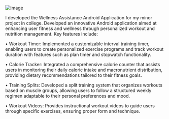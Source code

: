 
![image](https://github.com/user-attachments/assets/58ac1157-b706-47c1-acc4-ea0562909658)







I developed the Wellness Assistance Android Application for my minor project in college. Developed an innovative Android application aimed at enhancing user fitness and wellness through personalized workout and 
nutrition management. Key features include:

•	Workout Timer: Implemented a customizable interval training timer, enabling users to create personalized exercise programs and track workout duration with features such as plan timer and stopwatch functionality.

•	Calorie Tracker: Integrated a comprehensive calorie counter that assists users in monitoring their daily caloric intake and macronutrient distribution, providing dietary recommendations tailored to their 
                   fitness goals.

•	Training Splits: Developed a split training system that organizes workouts based on muscle groups, allowing users to follow a structured weekly regimen adaptable to their personal preferences and mood.

•	Workout Videos: Provides instructional workout videos to guide users through specific exercises, ensuring proper form and technique. 
